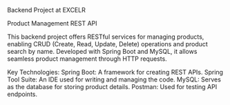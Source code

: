 Backend Project at EXCELR

Product Management REST API

This backend project offers RESTful services for managing products, enabling CRUD (Create, Read, Update, Delete) operations and product search by name. Developed with Spring Boot and MySQL, it allows seamless product management through HTTP requests.

Key Technologies:
Spring Boot: A framework for creating REST APIs.
Spring Tool Suite: An IDE used for writing and managing the code.
MySQL: Serves as the database for storing product details.
Postman: Used for testing API endpoints.

